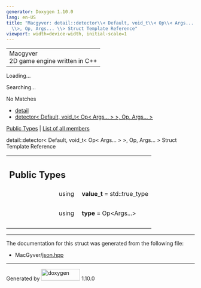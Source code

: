 ```yaml
---
generator: Doxygen 1.10.0
lang: en-US
title: "Macgyver: detail::detector\\< Default, void_t\\< Op\\< Args... \\>
  \\>, Op, Args... \\> Struct Template Reference"
viewport: width=device-width, initial-scale=1
---
```


<div id="top">

<div id="titlearea">

<table data-cellspacing="0" data-cellpadding="0">
<colgroup>
<col style="width: 100%" />
</colgroup>
<tbody>
<tr id="projectrow" class="odd">
<td id="projectalign"><div id="projectname">
Macgyver
</div>
<div id="projectbrief">
2D game engine written in C++
</div></td>
</tr>
</tbody>
</table>

</div>

<div id="main-nav">

</div>

<div id="MSearchSelectWindow"
onmouseover="return searchBox.OnSearchSelectShow()"
onmouseout="return searchBox.OnSearchSelectHide()"
onkeydown="return searchBox.OnSearchSelectKey(event)">

</div>

<div id="MSearchResultsWindow">

<div id="MSearchResults">

<div class="SRPage">

<div id="SRIndex">

<div id="SRResults">

</div>

<div id="Loading" class="SRStatus">

Loading...

</div>

<div id="Searching" class="SRStatus">

Searching...

</div>

<div id="NoMatches" class="SRStatus">

No Matches

</div>

</div>

</div>

</div>

</div>

<div id="nav-path" class="navpath">

- <a href="namespacedetail.html" class="el">detail</a>
- <a
  href="structdetail_1_1detector_3_01_default_00_01void__t_3_01_op_3_01_args_8_8_8_01_4_01_4_00_01_op_00_01_args_8_8_8_01_4.html"
  class="el">detector&lt; Default, void_t&lt; Op&lt; Args... &gt; &gt;,
  Op, Args... &gt;</a>

</div>

</div>

<div class="header">

<div class="summary">

[Public Types](#pub-types) \| [List of all
members](structdetail_1_1detector_3_01_default_00_01void__t_3_01_op_3_01_args_8_8_8_01_4_01_4_00_01_op_00_01_args_8_8_8_01_4-members.html)

</div>

<div class="headertitle">

<div class="title">

detail::detector\< Default, void_t\< Op\< Args... \> \>, Op, Args... \>
Struct Template Reference

</div>

</div>

</div>

<div class="contents">

<table class="memberdecls">
<colgroup>
<col style="width: 50%" />
<col style="width: 50%" />
</colgroup>
<tbody>
<tr class="odd heading">
<td colspan="2"><h2 id="public-types" class="groupheader"><span
id="pub-types"></span> Public Types</h2></td>
</tr>
<tr id="r_a5d1d57c0a1b9e8b9d7ecb78dd0b7f386"
class="even memitem:a5d1d57c0a1b9e8b9d7ecb78dd0b7f386">
<td class="memItemLeft" style="text-align: right;"
data-valign="top"><span id="a5d1d57c0a1b9e8b9d7ecb78dd0b7f386"></span>
using </td>
<td class="memItemRight" data-valign="bottom"><strong>value_t</strong> =
std::true_type</td>
</tr>
<tr class="odd separator:a5d1d57c0a1b9e8b9d7ecb78dd0b7f386">
<td colspan="2" class="memSeparator"> </td>
</tr>
<tr id="r_afac40ba5f8649babce55fe469f7cfa3b"
class="even memitem:afac40ba5f8649babce55fe469f7cfa3b">
<td class="memItemLeft" style="text-align: right;"
data-valign="top"><span id="afac40ba5f8649babce55fe469f7cfa3b"></span>
using </td>
<td class="memItemRight" data-valign="bottom"><strong>type</strong> =
Op&lt;Args...&gt;</td>
</tr>
<tr class="odd separator:afac40ba5f8649babce55fe469f7cfa3b">
<td colspan="2" class="memSeparator"> </td>
</tr>
</tbody>
</table>

------------------------------------------------------------------------

The documentation for this struct was generated from the following file:

- MacGyver/<a href="json_8hpp_source.html" class="el">json.hpp</a>

</div>

------------------------------------------------------------------------

<span class="small">Generated
by [<img src="doxygen.svg" class="footer" width="104" height="31"
alt="doxygen" />](https://www.doxygen.org/index.html) 1.10.0</span>
